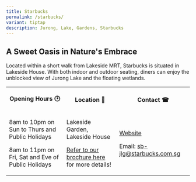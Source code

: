 ```yaml
---
title: Starbucks
permalink: /starbucks/
variant: tiptap
description: Jurong, Lake, Gardens, Starbucks
---
```

<h2><strong>A Sweet Oasis in Nature's Embrace</strong></h2>
<p>Located within a short walk from Lakeside MRT, Starbucks is situated in
Lakeside House. With both indoor and outdoor seating, diners can enjoy
the unblocked view of Jurong Lake and the floating wetlands.</p>
<table style="minWidth: 75px">
<colgroup>
<col>
<col>
<col>
</colgroup>
<tbody>
<tr>
<th rowspan="1" colspan="1">
<p>Opening Hours 🕑</p>
</th>
<th rowspan="1" colspan="1">
<p>Location 📍</p>
</th>
<th rowspan="1" colspan="1">
<p>Contact ☎</p>
</th>
</tr>
<tr>
<td rowspan="1" colspan="1">
<p>8am to 10pm on Sun to Thurs and Public Holidays</p>
<p>8am to 11pm on Fri, Sat and Eve of Public Holidays</p>
</td>
<td rowspan="1" colspan="1">
<p>Lakeside Garden, Lakeside House</p>
<p></p>
<p><a href="/files/Maps and Trails/Jurong_Lake_Garden_Brochure.pdf" rel="noopener noreferrer nofollow" target="_blank">Refer to our brochure here</a> for
more details!</p>
</td>
<td rowspan="1" colspan="1">
<p><a href="https://www.starbucks.com.sg/" rel="noopener nofollow" target="_blank">Website</a>
</p>
<p></p>
<p>Email:&nbsp;<a href="mailto:sb-jlg@starbucks.com.sg" rel="noopener noreferrer nofollow" target="_blank">sb-jlg@starbucks.com.sg</a>
</p>
</td>
</tr>
</tbody>
</table>
<p></p>